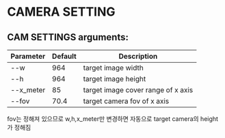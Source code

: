 # CAMERA SETTING

## CAM SETTINGS arguments:
|Parameter|Default|Description|
|------|------|------|
|--w|964|target image width|
|--h|964|target image height|
|--x_meter|85|target image cover range of x axis|
|--fov|70.4|target camera fov of x axis|

fov는 정해져 있으므로 w,h,x_meter만 변경하면 자동으로 target camera의 height가 정해짐
